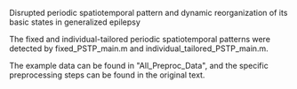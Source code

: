 Disrupted periodic spatiotemporal pattern and dynamic reorganization of its basic states in generalized epilepsy

The fixed and individual-tailored periodic spatiotemporal patterns were detected by fixed_PSTP_main.m and individual_tailored_PSTP_main.m.

The example data can be found in "All_Preproc_Data", and the specific preprocessing steps can be found in the original text.
